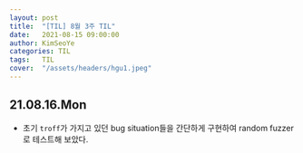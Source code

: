 ```yaml
---
layout: post
title:  "[TIL] 8월 3주 TIL"
date:   2021-08-15 09:00:00
author: KimSeoYe
categories: TIL
tags:   TIL
cover:  "/assets/headers/hgu1.jpeg"
---
```


## 21.08.16.Mon
- 초기 `troff`가 가지고 있던 bug situation들을 간단하게 구현하여 random fuzzer로 테스트해 보았다.